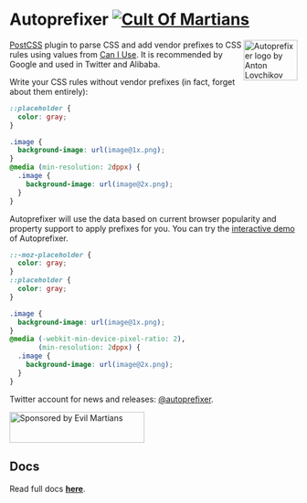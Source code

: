 # Autoprefixer [![Cult Of Martians][cult-img]][cult]

<img align="right" width="94" height="71"
src="https://postcss.github.io/autoprefixer/logo.svg"
title="Autoprefixer logo by Anton Lovchikov">

[PostCSS] plugin to parse CSS and add vendor prefixes to CSS rules using values from [Can I Use]. It is recommended by
Google and used in Twitter and Alibaba.

Write your CSS rules without vendor prefixes (in fact, forget about them entirely):

```css
::placeholder {
  color: gray;
}

.image {
  background-image: url(image@1x.png);
}
@media (min-resolution: 2dppx) {
  .image {
    background-image: url(image@2x.png);
  }
}
```

Autoprefixer will use the data based on current browser popularity and property support to apply prefixes for you. You
can try the [interactive demo]
of Autoprefixer.

```css
::-moz-placeholder {
  color: gray;
}
::placeholder {
  color: gray;
}

.image {
  background-image: url(image@1x.png);
}
@media (-webkit-min-device-pixel-ratio: 2),
       (min-resolution: 2dppx) {
  .image {
    background-image: url(image@2x.png);
  }
}
```

Twitter account for news and releases: [@autoprefixer].

<a href="https://evilmartians.com/?utm_source=autoprefixer">
<img src="https://evilmartians.com/badges/sponsored-by-evil-martians.svg" alt="Sponsored by Evil Martians" width="236" height="54">
</a>

[interactive demo]: https://autoprefixer.github.io/

[@autoprefixer]:    https://twitter.com/autoprefixer

[Can I Use]:        https://caniuse.com/

[cult-img]:         https://cultofmartians.com/assets/badges/badge.svg

[PostCSS]:          https://github.com/postcss/postcss

[cult]:             https://cultofmartians.com/tasks/autoprefixer-grid.html

## Docs

Read full docs **[here](https://github.com/postcss/autoprefixer#readme)**.
